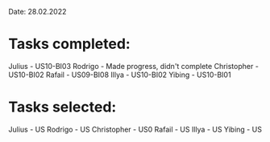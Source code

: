 Date: 28.02.2022

# Tasks completed:
Julius - US10-BI03
Rodrigo - Made progress, didn't complete
Christopher - US10-BI02
Rafail - US09-BI08
Illya - US10-BI02
Yibing - US10-BI01

# Tasks selected:
Julius - US
Rodrigo - US
Christopher - US0
Rafail - US
Illya - US
Yibing - US
